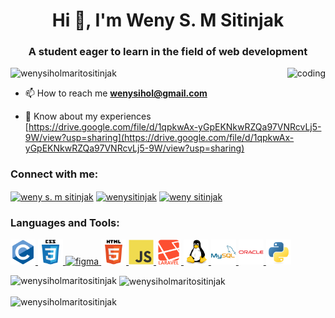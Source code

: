 <h1 align="center">Hi 👋, I'm Weny S. M Sitinjak</h1>
<h3 align="center">A student eager to learn in the field of web development</h3>

<img align="right" alt="coding" widht="400" src="https://user-images.githubusercontent.com/74038190/221352975-94759904-aa4c-4032-a8ab-b546efb9c478.gif">

<p align="left"> <img src="https://komarev.com/ghpvc/?username=wenysiholmaritositinjak&label=Profile%20views&color=0e75b6&style=flat" alt="wenysiholmaritositinjak" /> </p>

- 📫 How to reach me **wenysihol@gmail.com**

- 📄 Know about my experiences [https://drive.google.com/file/d/1qpkwAx-yGpEKNkwRZQa97VNRcvLj5-9W/view?usp=sharing](https://drive.google.com/file/d/1qpkwAx-yGpEKNkwRZQa97VNRcvLj5-9W/view?usp=sharing)

<h3 align="left">Connect with me:</h3>
<p align="left">
<a href="https://linkedin.com/in/weny s. m sitinjak" target="blank"><img align="center" src="https://raw.githubusercontent.com/rahuldkjain/github-profile-readme-generator/master/src/images/icons/Social/linked-in-alt.svg" alt="weny s. m sitinjak" height="30" width="40" /></a>
<a href="https://instagram.com/wenysitinjak" target="blank"><img align="center" src="https://raw.githubusercontent.com/rahuldkjain/github-profile-readme-generator/master/src/images/icons/Social/instagram.svg" alt="wenysitinjak" height="30" width="40" /></a>
<a href="https://www.youtube.com/c/weny sitinjak" target="blank"><img align="center" src="https://raw.githubusercontent.com/rahuldkjain/github-profile-readme-generator/master/src/images/icons/Social/youtube.svg" alt="weny sitinjak" height="30" width="40" /></a>
</p>

<h3 align="left">Languages and Tools:</h3>
<p align="left"> <a href="https://www.cprogramming.com/" target="_blank" rel="noreferrer"> <img src="https://raw.githubusercontent.com/devicons/devicon/master/icons/c/c-original.svg" alt="c" width="40" height="40"/> </a> <a href="https://www.w3schools.com/css/" target="_blank" rel="noreferrer"> <img src="https://raw.githubusercontent.com/devicons/devicon/master/icons/css3/css3-original-wordmark.svg" alt="css3" width="40" height="40"/> </a> <a href="https://www.figma.com/" target="_blank" rel="noreferrer"> <img src="https://www.vectorlogo.zone/logos/figma/figma-icon.svg" alt="figma" width="40" height="40"/> </a> <a href="https://www.w3.org/html/" target="_blank" rel="noreferrer"> <img src="https://raw.githubusercontent.com/devicons/devicon/master/icons/html5/html5-original-wordmark.svg" alt="html5" width="40" height="40"/> </a> <a href="https://developer.mozilla.org/en-US/docs/Web/JavaScript" target="_blank" rel="noreferrer"> <img src="https://raw.githubusercontent.com/devicons/devicon/master/icons/javascript/javascript-original.svg" alt="javascript" width="40" height="40"/> </a> <a href="https://laravel.com/" target="_blank" rel="noreferrer"> <img src="https://raw.githubusercontent.com/devicons/devicon/master/icons/laravel/laravel-plain-wordmark.svg" alt="laravel" width="40" height="40"/> </a> <a href="https://www.linux.org/" target="_blank" rel="noreferrer"> <img src="https://raw.githubusercontent.com/devicons/devicon/master/icons/linux/linux-original.svg" alt="linux" width="40" height="40"/> </a> <a href="https://www.mysql.com/" target="_blank" rel="noreferrer"> <img src="https://raw.githubusercontent.com/devicons/devicon/master/icons/mysql/mysql-original-wordmark.svg" alt="mysql" width="40" height="40"/> </a> <a href="https://www.oracle.com/" target="_blank" rel="noreferrer"> <img src="https://raw.githubusercontent.com/devicons/devicon/master/icons/oracle/oracle-original.svg" alt="oracle" width="40" height="40"/> </a> <a href="https://www.python.org" target="_blank" rel="noreferrer"> <img src="https://raw.githubusercontent.com/devicons/devicon/master/icons/python/python-original.svg" alt="python" width="40" height="40"/> </a> </p>

<p><img align="left" src="https://github-readme-stats.vercel.app/api/top-langs?username=wenysiholmaritositinjak&show_icons=true&locale=en&layout=compact" alt="wenysiholmaritositinjak" /></p>

<p>&nbsp;<img align="center" src="https://github-readme-stats.vercel.app/api?username=wenysiholmaritositinjak&show_icons=true&locale=en" alt="wenysiholmaritositinjak" /></p>

<p><img align="center" src="https://github-readme-streak-stats.herokuapp.com/?user=wenysiholmaritositinjak&" alt="wenysiholmaritositinjak" /></p>
